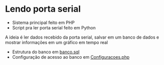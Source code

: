 # Lendo porta serial

- Sistema principal feito em PHP
- Script pra ler porta serial feito em Python

A ideia é ler dados recebido da porta serial, salvar em um banco de dados e mostrar informações em um gráfico em tempo real

- Estrutura do banco em [banco.sql](banco.sql)
- Configuração de acesso ao banco em [Configuracoes.php](Configuracoes.php)
